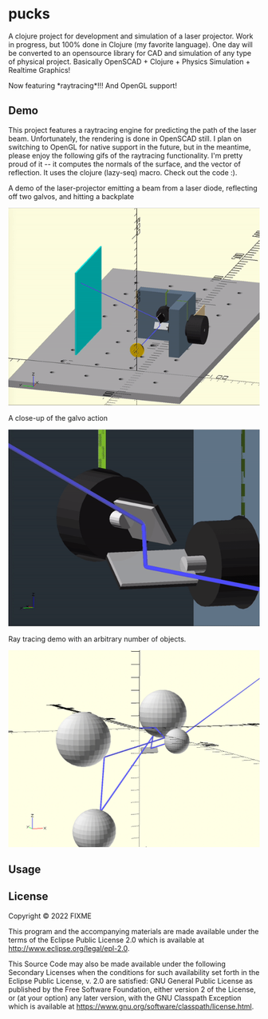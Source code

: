 # pucks

A clojure project for development and simulation of a laser projector.
Work in progress, but 100% done in Clojure (my favorite language).
One day will be converted to an opensource library for CAD and simulation of any type of physical project.
Basically OpenSCAD + Clojure + Physics Simulation + Realtime Graphics!

Now featuring \*raytracing\*!!!
And OpenGL support!

## Demo

This project features a raytracing engine for predicting the path of the laser beam. Unfortunately, the rendering is done in OpenSCAD still. I plan on switching to OpenGL for native support in the future, but in the meantime, please enjoy the following gifs of the raytracing functionality. I'm pretty proud of it -- it computes the normals of the surface, and the vector of reflection. It uses the clojure (lazy-seq) macro. Check out the code :).

A demo of the laser-projector emitting a beam from a laser diode, reflecting off two galvos, and hitting a backplate

![Render1](render1.gif?raw=true "Render1")

A close-up of the galvo action

![Render2](render2.gif?raw=true "Render2")

Ray tracing demo with an arbitrary number of objects.

![Render3](render3.png?raw=true "Render3")






## Usage


## License

Copyright © 2022 FIXME

This program and the accompanying materials are made available under the
terms of the Eclipse Public License 2.0 which is available at
http://www.eclipse.org/legal/epl-2.0.

This Source Code may also be made available under the following Secondary
Licenses when the conditions for such availability set forth in the Eclipse
Public License, v. 2.0 are satisfied: GNU General Public License as published by
the Free Software Foundation, either version 2 of the License, or (at your
option) any later version, with the GNU Classpath Exception which is available
at https://www.gnu.org/software/classpath/license.html.

